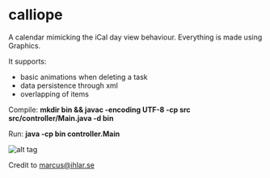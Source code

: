 calliope
========

A calendar mimicking the iCal day view behaviour. Everything is made using Graphics.

It supports:

* basic animations when deleting a task
* data persistence through xml
* overlapping of items

Compile: **mkdir bin && javac -encoding UTF-8 -cp src src/controller/Main.java -d bin**

Run: **java -cp bin controller.Main**

![alt tag](https://raw.github.com/paoloboschini/calliope/master/screen.png)

Credit to marcus@ihlar.se